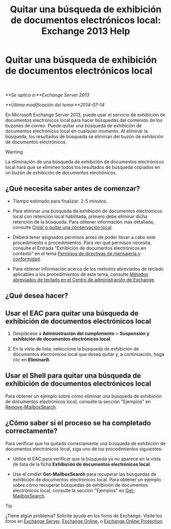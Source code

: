 ﻿---
title: 'Quitar una búsqueda de exhibición de documentos electrónicos local: Exchange 2013 Help'
TOCTitle: Quitar una búsqueda de exhibición de documentos electrónicos local
ms:assetid: 78461a78-1255-4a26-9d36-c6b8eb82a4f9
ms:mtpsurl: https://technet.microsoft.com/es-es/library/Dd298078(v=EXCHG.150)
ms:contentKeyID: 49895727
ms.date: 05/22/2018
mtps_version: v=EXCHG.150
ms.translationtype: MT
---

# Quitar una búsqueda de exhibición de documentos electrónicos local

 

_**Se aplica a:**Exchange Server 2013_

_**Última modificación del tema:**2014-07-14_

En Microsoft Exchange Server 2013, puede usar el servicio de exhibición de documentos electrónicos local para hacer búsquedas del contenido de los buzones de correo. Puede quitar una búsqueda de exhibición de documentos electrónicos local en cualquier momento. Al eliminar la búsqueda, los resultados de búsqueda se eliminan del buzón de exhibición de documentos electrónicos.


> [!WARNING]
> La eliminación de una búsqueda de exhibición de documentos electrónicos local hará que se eliminen todos los resultados de búsqueda copiados en un buzón de exhibición de documentos electrónicos.



## ¿Qué necesita saber antes de comenzar?

  - Tiempo estimado para finalizar: 2-5 minutos.

  - Para eliminar una búsqueda de exhibición de documentos electrónicos local con retención local habilitada, primero debe eliminar dicha retención de la búsqueda. Para obtener información más detallada, consulte [Crear o quitar una conservación local](create-or-remove-an-in-place-hold-exchange-2013-help.md).

  - Deberá tener asignados permisos antes de poder llevar a cabo este procedimiento o procedimientos. Para ver qué permisos necesita, consulte el Entrada "Exhibición de documentos electrónicos en contexto" en el tema [Permisos de directivas de mensajería y conformidad](messaging-policy-and-compliance-permissions-exchange-2013-help.md).

  - Para obtener información acerca de los métodos abreviados de teclado aplicables a los procedimientos de este tema, consulte [Métodos abreviados de teclado en el Centro de administración de Exchange](keyboard-shortcuts-in-the-exchange-admin-center-exchange-online-protection-help.md).

## ¿Qué desea hacer?

## Usar el EAC para quitar una búsqueda de exhibición de documentos electrónicos local

1.  Desplácese a **Administración del cumplimiento** \> **Suspensión y exhibición de documentos electrónicos local**.

2.  En la vista de lista, seleccione la búsqueda de exhibición de documentos electrónicos local que desea quitar y, a continuación, haga clic en **Eliminar**![Eliminar icono](images/Dd979797.14f639f6-61e8-4418-bbfb-0db14de9d2f5(EXCHG.150).gif "Eliminar icono").

## Usar el Shell para quitar una búsqueda de exhibición de documentos electrónicos local

Para obtener un ejemplo sobre cómo eliminar una búsqueda de exhibición de documentos electrónicos local, consulte la sección "Ejemplos" en [Remove-MailboxSearch](https://technet.microsoft.com/es-es/library/dd298130\(v=exchg.150\)).

## ¿Cómo saber si el proceso se ha completado correctamente?

Para verificar que ha quitado correctamente una búsqueda de exhibición de documentos electrónicos local, siga uno de los procedimientos siguientes:

  - Utilice el EAC para verificar que la búsqueda ya no aparece en la vista de lista de la ficha **Exhibición de documentos electrónicos local**.

  - Use el cmdlet **Get-MailboxSearch** para recuperar las búsquedas de exhibición de documentos electrónicos local. Para obtener un ejemplo sobre cómo recuperar búsquedas de exhibición de documentos electrónicos local, consulte la sección "Ejemplos" en [Get-MailboxSearch](https://technet.microsoft.com/es-es/library/dd351021\(v=exchg.150\)).


> [!TIP]
> ¿Tiene algún problema? Solicite ayuda en los foros de Exchange. Visite los foros en <A href="https://go.microsoft.com/fwlink/p/?linkid=60612">Exchange Server</A>, <A href="https://go.microsoft.com/fwlink/p/?linkid=267542">Exchange Online</A>, o <A href="https://go.microsoft.com/fwlink/p/?linkid=285351">Exchange Online Protection</A>.


